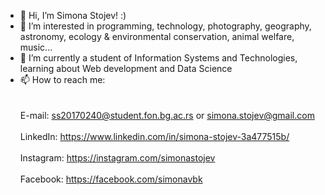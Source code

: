 - 👋 Hi, I’m Simona Stojev! :)
- 👀 I’m interested in programming, technology, photography, geography, astronomy, ecology & environmental conservation, animal welfare, music...
- 🌱 I’m currently a student of Information Systems and Technologies, learning about Web development and Data Science
- 📫 How to reach me:    <br></br>
     <br>
     E-mail: ss20170240@student.fon.bg.ac.rs or simona.stojev@gmail.com
     </br>
     <br>
     LinkedIn: https://www.linkedin.com/in/simona-stojev-3a477515b/
     </br>
     <br>
     Instagram: https://instagram.com/simonastojev
     </br>
     <br>
     Facebook: https://facebook.com/simonavbk
     </br>
<!---
simonastojev/simonastojev is a ✨ special ✨ repository because its `README.md` (this file) appears on your GitHub profile.
You can click the Preview link to take a look at your changes.
--->
